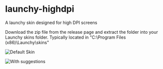 # launchy-highdpi
A launchy skin designed for high DPI screens

Download the zip file from the release page and extract the folder into your Launchy skins folder. Typically located in "C:\Program Files (x86)\Launchy\skins"

![Default Skin](https://i.imgur.com/XRoM0FH.png)

![With suggestions](https://i.imgur.com/7dy2VAR.png)
